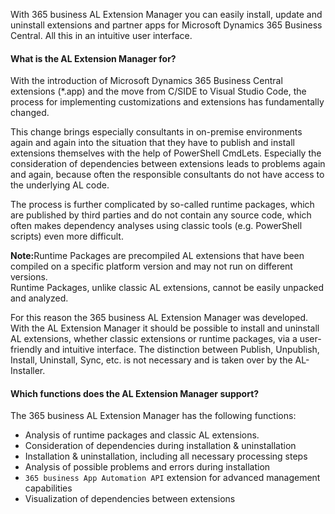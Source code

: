 With 365 business AL Extension Manager you can easily install, update and uninstall extensions and partner apps for Microsoft Dynamics 365 Business Central. All this in an intuitive user interface.

#### What is the AL Extension Manager for?

With the introduction of Microsoft Dynamics 365 Business Central extensions (*.app) and the move from C/SIDE to Visual Studio Code, the process for implementing customizations and extensions has fundamentally changed.

This change brings especially consultants in on-premise environments again and again into the situation that they have to publish and install extensions themselves with the help of PowerShell CmdLets.
Especially the consideration of dependencies between extensions leads to problems again and again, because often the responsible consultants do not have access to the underlying AL code.

The process is further complicated by so-called runtime packages, which are published by third parties and do not contain any source code, which often makes dependency analyses using classic tools (e.g. PowerShell scripts) even more difficult.

<div class="alert alert-info">
    <i class="fa-solid fa-lightbulb"></i> <strong>Note:</strong>Runtime Packages are precompiled AL extensions that have been compiled on a specific platform version and may not run on different versions.<br>Runtime Packages, unlike classic AL extensions, cannot be easily unpacked and analyzed.
</div>

For this reason the 365 business AL Extension Manager was developed. With the AL Extension Manager it should be possible to install and uninstall AL extensions, whether classic extensions or runtime packages, via a user-friendly and intuitive interface. The distinction between Publish, Unpublish, Install, Uninstall, Sync, etc. is not necessary and is taken over by the AL-Installer.

#### Which functions does the AL Extension Manager support?

The 365 business AL Extension Manager has the following functions:
 - Analysis of runtime packages and classic AL extensions.
 - Consideration of dependencies during installation & uninstallation
 - Installation & uninstallation, including all necessary processing steps
 - Analysis of possible problems and errors during installation
 - `365 business App Automation API` extension for advanced management capabilities
 - Visualization of dependencies between extensions